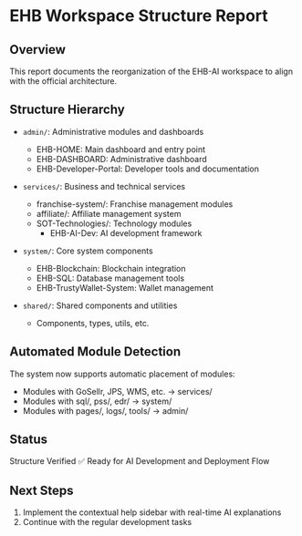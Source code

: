 # EHB Workspace Structure Report

## Overview
This report documents the reorganization of the EHB-AI workspace to align with the official architecture.

## Structure Hierarchy
- `admin/`: Administrative modules and dashboards
  - EHB-HOME: Main dashboard and entry point
  - EHB-DASHBOARD: Administrative dashboard
  - EHB-Developer-Portal: Developer tools and documentation
  
- `services/`: Business and technical services
  - franchise-system/: Franchise management modules
  - affiliate/: Affiliate management system
  - SOT-Technologies/: Technology modules
    - EHB-AI-Dev: AI development framework
  
- `system/`: Core system components
  - EHB-Blockchain: Blockchain integration
  - EHB-SQL: Database management tools
  - EHB-TrustyWallet-System: Wallet management

- `shared/`: Shared components and utilities
  - Components, types, utils, etc.

## Automated Module Detection
The system now supports automatic placement of modules:
- Modules with GoSellr, JPS, WMS, etc. → services/
- Modules with sql/, pss/, edr/ → system/
- Modules with pages/, logs/, tools/ → admin/

## Status
Structure Verified ✅ Ready for AI Development and Deployment Flow

## Next Steps
1. Implement the contextual help sidebar with real-time AI explanations
2. Continue with the regular development tasks

